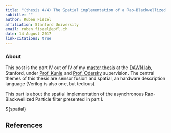 ```yaml
---
title: "(thesis 4/4) The Spatial implementation of a Rao-Blackwellized Particle Filter"
subtitle: ""
author: Ruben Fiszel
affiliation: Stanford University
email: ruben.fiszel@epfl.ch
date: 14 August 2017
link-citations: true
---
```


### About

This post is the part IV out of IV of my [master thesis](/assets/thesis.pdf) at the [DAWN lab](http://dawn.cs.stanford.edu/), Stanford, under [Prof. Kunle](http://arsenalfc.stanford.edu/kunle) and [Prof. Odersky](http://lampwww.epfl.ch/~odersky/) supervision. The central themes of this thesis are sensor fusion and spatial, an hardware description language (Verilog is also one, but tedious). 

This part is about the spatial implementation of the asynchronous Rao-Blackwellized Particle filter presented in part I.

${spatial}

## References
